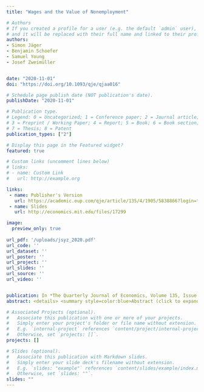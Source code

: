 ```yaml
---
title: "Wages and the Value of Nonemployment"

# Authors
# If you created a profile for a user (e.g. the default `admin` user), write the username (folder name) here 
# and it will be replaced with their full name and linked to their profile.
authors:
- Simon Jäger
- Benjamin Schoefer
- Samuel Young
- Josef Zweimüller


date: "2020-11-01"
doi: "https://doi.org/10.1093/qje/qjaa016"

# Schedule page publish date (NOT publication's date).
publishDate: "2020-11-01"

# Publication type.
# Legend: 0 = Uncategorized; 1 = Conference paper; 2 = Journal article;
# 3 = Preprint / Working Paper; 4 = Report; 5 = Book; 6 = Book section;
# 7 = Thesis; 8 = Patent
publication_types: ["2"]

# Display this page in the Featured widget?
featured: true

# Custom links (uncomment lines below)
# links:
# - name: Custom Link
#   url: http://example.org

links:
 - name: Publisher's Version
   url: https://academic.oup.com/qje/article/135/4/1905/5838866?login=true
 - name: Slides
   url: http://economics.mit.edu/files/17299

image:
  preview_only: true
  
url_pdf: '/uploads/jsyz_2020.pdf'
url_code: ''
url_dataset: ''
url_poster: ''
url_project: ''
url_slides: ''
url_source: ''
url_video: ''


publication: In *The Quarterly Journal of Economics, Volume 135, Issue 4, November 2020, Pages 1905–1963*
abstract: <details> <summary style=color:blue>Abstract (click to expand)</summary> Nonemployment is often posited as a worker’s outside option in wage-setting models such as bargaining and wage posting. The value of nonemployment is therefore a key determinant of wages. We measure the wage effect of changes in the value of nonemployment among initially employed workers. Our quasi-experimental variation in the value of nonemployment arises from four large reforms of unemployment insurance (UI) benefit levels in Austria. We document that wages are insensitive to UI benefit changes; point estimates imply a wage response of less than $0.01 per $1.00 UI benefit increase, and we can reject sensitivities larger than $0.03. The insensitivity holds even among workers with low wages and high predicted unemployment duration, and among job switchers hired out of unemployment. The insensitivity of wages to the nonemployment value presents a puzzle to the widely used Nash bargaining model, which predicts a sensitivity of $0.24–$0.48. Our evidence supports wage-setting models that insulate wages from the value of nonemployment. </details> <em> <font size="3.5"> <strong>The Quarterly Journal of Economics</strong>, Volume 135, Issue 4, November 2020, Pages 1905–1963. </font> </em>

# Associated Projects (optional).
#   Associate this publication with one or more of your projects.
#   Simply enter your project's folder or file name without extension.
#   E.g. `internal-project` references `content/project/internal-project/index.md`.
#   Otherwise, set `projects: []`.
projects: []

# Slides (optional).
#   Associate this publication with Markdown slides.
#   Simply enter your slide deck's filename without extension.
#   E.g. `slides: "example"` references `content/slides/example/index.md`.
#   Otherwise, set `slides: ""`.
slides: ""
---
```

